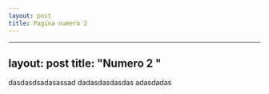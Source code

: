 ```yaml
---
layout: post
title: Pagina numero 2
---
```


---
layout: post
title: "Numero 2 "
---

dasdasdsadasassad
dadasdasdasdas
adasdadas
